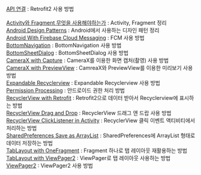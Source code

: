 [API 연결](https://github.com/OhGyong/Android_Study/tree/master/API%20%EC%97%B0%EA%B2%B0) : Retrofit2 사용 방법 <br/><br/>
[Activity와 Fragment 무엇을 사용해야하는가](https://github.com/OhGyong/Android_Study/tree/master/Activity%EC%99%80%20Fragment%20%EB%AC%B4%EC%97%87%EC%9D%84%20%EC%82%AC%EC%9A%A9%ED%95%B4%EC%95%BC%20%ED%95%98%EB%8A%94%EA%B0%80) : Activity, Fragment 정리 <br/>
[Android Design Patterns](https://github.com/OhGyong/Android_Study/tree/master/Android%20Design%20Patterns) : Android에서 사용하는 디자인 패턴 정리 <br/>
[Android With Firebase Cloud Messaging](https://github.com/OhGyong/Android_Study/tree/master/Android%20With%20Firebase%20Cloud%20Messaging) : FCM 사용 방법 <br/>
[BottomNavigation](https://github.com/OhGyong/Android_Study/tree/master/BottomNaviagtion) : BottomNavigation 사용 방법<br/>
[BottomSheetDialog](https://github.com/OhGyong/Android_Study/tree/master/BottomSheetDialog) : BottomSheetDialog 사용 방법<br/>
[CameraX with Capture](https://github.com/OhGyong/Android_Study/tree/master/CameraXwithCapture) : CameraX를 이용한 화면 캡처(촬영) 사용 방법<br/>
[CameraX with PreviewView](https://github.com/OhGyong/Android_Study/tree/master/CameraXwithPreviewView) : CamreaX와 PreviewView를 이용한 미리보기 사용 방법<br/>
[Expandable Recyclerview](https://github.com/OhGyong/Android_Study/tree/master/ExpandableRecyclerView) : Expandable Recyclerview 사용 방법<br/>
[Permission Processing](https://github.com/OhGyong/Android_Study/tree/master/PermissionProcessing) : 안드로이드 권한 처리 방법<br/>
[RecyclerView with Retrofit](https://github.com/OhGyong/Android_Study/tree/master/RecyclerView%20with%20Retrofit%20(MVVM)) : Retrofit2으로 데이터 받아서 Recyclerview에 표시하는 방법<br/>
[RecyclerView Drag and Drop](https://github.com/OhGyong/Android_Study/tree/master/RecyclerViewDragAndDrop) : RecyclerView 드래그 앤 드랍 사용 방법<br/>
[RecyclerView ClickListener in Activity](https://github.com/OhGyong/Android_Study/tree/master/RecyclerviewClickListenerInActivity) : RecyclerView 클릭 이벤트 액티비티에서 처리하는 방법<br/>
[SharedPreferences Save as ArrayList](https://github.com/OhGyong/Android_Study/tree/master/SharedPreferences%20Save%20as%20ArrayList) : SharedPreferences에 ArrayList 형태로 데이터 저장하는 방법<br/>
[TabLayout with OneFragment](https://github.com/OhGyong/Android_Study/tree/master/TabLayoutWithOneFragment) : Fragment 하나로 탭 레이아웃 재활용하는 방법<br/>
[TabLayout with ViewPager2](https://github.com/OhGyong/Android_Study/tree/master/TabLayoutWithViewPager) : ViewPager로 탭 레이아웃 사용하는 방법<br/>
[ViewPager2](https://github.com/OhGyong/Android_Study/tree/master/ViewPager2) : ViewPager2 사용 방법<br/>
